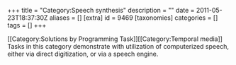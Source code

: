 +++
title = "Category:Speech synthesis"
description = ""
date = 2011-05-23T18:37:30Z
aliases = []
[extra]
id = 9469
[taxonomies]
categories = []
tags = []
+++

[[Category:Solutions by Programming Task]][[Category:Temporal media]]
Tasks in this category demonstrate with utilization of computerized speech, either via direct digitization, or via a speech engine.
